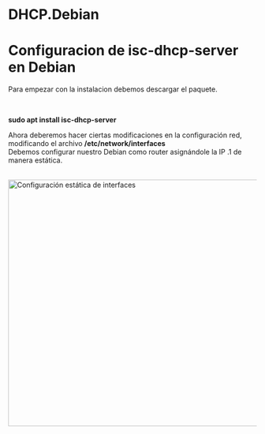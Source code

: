 # DHCP.Debian
<h1>Configuracion de isc-dhcp-server en Debian</h1>

<p>Para empezar con la instalacion debemos descargar el paquete.<br><br></p>
            <pre></pre><strong>sudo apt install isc-dhcp-server</strong></pre>
<br>
<p>Ahora deberemos hacer ciertas modificaciones en la configuración red, modificando el archivo <strong>/etc/network/interfaces</strong><br>
Debemos configurar nuestro Debian como router asignándole la IP .1 de manera estática.</p>

&nbsp;&nbsp;&nbsp;&nbsp;&nbsp;&nbsp;&nbsp;<img src="https://github.com/EndOfBehelit/DHCP.Debian/assets/154753826/b8a57b13-687f-47ca-b004-6a831a6d047b" alt="Configuración estática de interfaces" width="700" height="500px"/>

